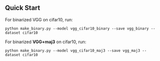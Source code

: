 ## Quick Start

For binarized VGG on cifar10, run:
```
python make_binary.py --model vgg_cifar10_binary --save vgg_binary --dataset cifar10
```

For binarized **VGG+maj3** on cifar10, run:
```
python make_binary.py --model vgg_cifar10_maj3 --save vgg_maj3 --dataset cifar10
```
